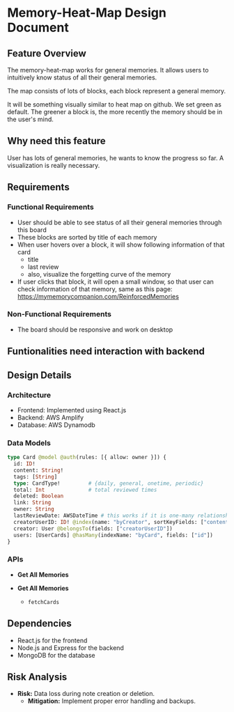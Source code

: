 # Memory-Heat-Map Design Document

## Feature Overview
The memory-heat-map works for general memories. It allows users to intuitively know status of all their general memories. 

The map consists of lots of blocks, each block represent a general memory.

It will be something visually similar to heat map on github. We set green as default. The greener a block is, the more recently the memory should be in the user's mind.

## Why need this feature
User has lots of general memories, he wants to know the progress so far. A visualization is really necessary.


## Requirements
### Functional Requirements
- User should be able to see status of all their general memories through this board
- These blocks are sorted by title of each memory
- When user hovers over a block, it will show following information of that card
  - title
  - last review
  - also, visualize the forgetting curve of the memory
- If user clicks that block, it will open a small window, so that user can check information of that memory, same as 
this page: https://mymemorycompanion.com/ReinforcedMemories

### Non-Functional Requirements
- The board should be responsive and work on desktop


## Funtionalities need interaction with backend


## Design Details
### Architecture
- Frontend: Implemented using React.js
- Backend: AWS Amplify
- Database: AWS Dynamodb

### Data Models
```Graphql
type Card @model @auth(rules: [{ allow: owner }]) {
  id: ID!
  content: String!
  tags: [String]
  type: CardType!         # {daily, general, onetime, periodic}
  total: Int              # total reviewed times
  deleted: Boolean
  link: String
  owner: String
  lastReviewDate: AWSDateTime # this works if it is one-many relationship
  creatorUserID: ID! @index(name: "byCreator", sortKeyFields: ["content"])  # new field
  creator: User @belongsTo(fields: ["creatorUserID"])                          # new field
  users: [UserCards] @hasMany(indexName: "byCard", fields: ["id"])
}
```

### APIs
- **Get All Memories**

- **Get All Memories**
  - `fetchCards`

## Dependencies
- React.js for the frontend
- Node.js and Express for the backend
- MongoDB for the database

## Risk Analysis
- **Risk:** Data loss during note creation or deletion.
  - **Mitigation:** Implement proper error handling and backups.

